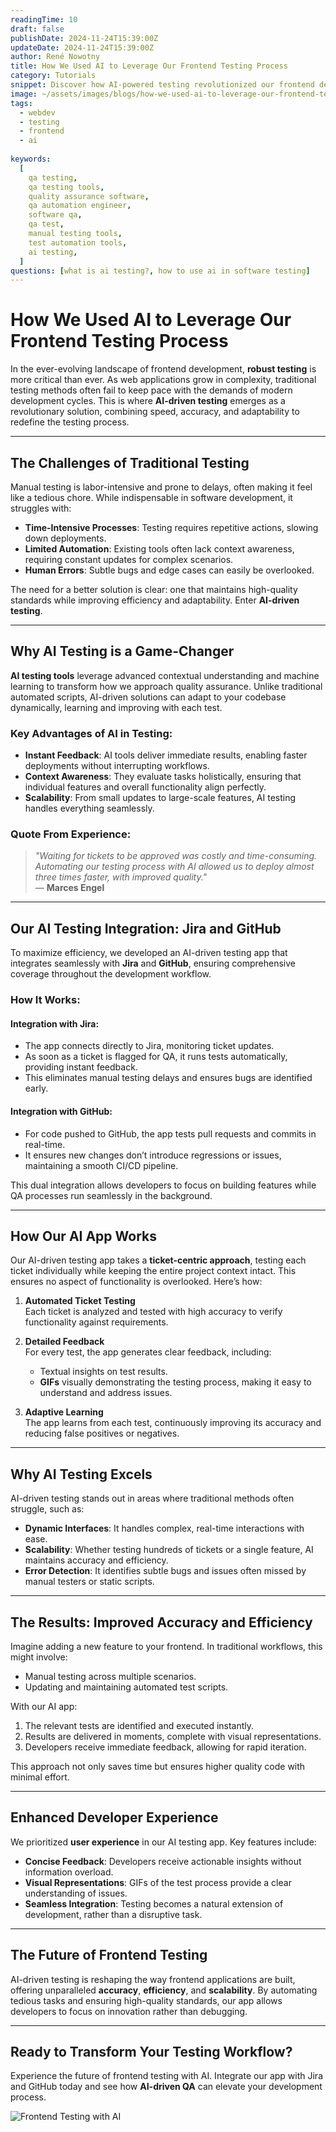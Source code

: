 ```yaml
---
readingTime: 10
draft: false
publishDate: 2024-11-24T15:39:00Z
updateDate: 2024-11-24T15:39:00Z
author: René Nowotny
title: How We Used AI to Leverage Our Frontend Testing Process
category: Tutorials
snippet: Discover how AI-powered testing revolutionized our frontend development process, ensuring high-quality applications with unmatched efficiency.
image: ~/assets/images/blogs/how-we-used-ai-to-leverage-our-frontend-testing-process.png
tags: 
  - webdev
  - testing
  - frontend
  - ai
  
keywords:
  [
    qa testing,
    qa testing tools,
    quality assurance software,
    qa automation engineer,
    software qa,
    qa test,
    manual testing tools,
    test automation tools,
    ai testing,
  ]
questions: [what is ai testing?, how to use ai in software testing]
---
```


# How We Used AI to Leverage Our Frontend Testing Process

In the ever-evolving landscape of frontend development, **robust testing** is more critical than ever. As web applications grow in complexity, traditional testing methods often fail to keep pace with the demands of modern development cycles. This is where **AI-driven testing** emerges as a revolutionary solution, combining speed, accuracy, and adaptability to redefine the testing process.

---

## The Challenges of Traditional Testing

Manual testing is labor-intensive and prone to delays, often making it feel like a tedious chore. While indispensable in software development, it struggles with:
- **Time-Intensive Processes**: Testing requires repetitive actions, slowing down deployments.
- **Limited Automation**: Existing tools often lack context awareness, requiring constant updates for complex scenarios.
- **Human Errors**: Subtle bugs and edge cases can easily be overlooked.

The need for a better solution is clear: one that maintains high-quality standards while improving efficiency and adaptability. Enter **AI-driven testing**.

---

## Why AI Testing is a Game-Changer

**AI testing tools** leverage advanced contextual understanding and machine learning to transform how we approach quality assurance. Unlike traditional automated scripts, AI-driven solutions can adapt to your codebase dynamically, learning and improving with each test.

### Key Advantages of AI in Testing:
- **Instant Feedback**: AI tools deliver immediate results, enabling faster deployments without interrupting workflows.
- **Context Awareness**: They evaluate tasks holistically, ensuring that individual features and overall functionality align perfectly.
- **Scalability**: From small updates to large-scale features, AI testing handles everything seamlessly.

### Quote From Experience:
> _"Waiting for tickets to be approved was costly and time-consuming. Automating our testing process with AI allowed us to deploy almost three times faster, with improved quality."_  
— **Marces Engel**

---

## Our AI Testing Integration: Jira and GitHub

To maximize efficiency, we developed an AI-driven testing app that integrates seamlessly with **Jira** and **GitHub**, ensuring comprehensive coverage throughout the development workflow.

### How It Works:

#### Integration with Jira:
- The app connects directly to Jira, monitoring ticket updates.
- As soon as a ticket is flagged for QA, it runs tests automatically, providing instant feedback.
- This eliminates manual testing delays and ensures bugs are identified early.

#### Integration with GitHub:
- For code pushed to GitHub, the app tests pull requests and commits in real-time.
- It ensures new changes don’t introduce regressions or issues, maintaining a smooth CI/CD pipeline.

This dual integration allows developers to focus on building features while QA processes run seamlessly in the background.

---

## How Our AI App Works

Our AI-driven testing app takes a **ticket-centric approach**, testing each ticket individually while keeping the entire project context intact. This ensures no aspect of functionality is overlooked. Here’s how:

1. **Automated Ticket Testing**  
   Each ticket is analyzed and tested with high accuracy to verify functionality against requirements.

2. **Detailed Feedback**  
   For every test, the app generates clear feedback, including:
   - Textual insights on test results.
   - **GIFs** visually demonstrating the testing process, making it easy to understand and address issues.

3. **Adaptive Learning**  
   The app learns from each test, continuously improving its accuracy and reducing false positives or negatives.

---

## Why AI Testing Excels

AI-driven testing stands out in areas where traditional methods often struggle, such as:
- **Dynamic Interfaces**: It handles complex, real-time interactions with ease.
- **Scalability**: Whether testing hundreds of tickets or a single feature, AI maintains accuracy and efficiency.
- **Error Detection**: It identifies subtle bugs and issues often missed by manual testers or static scripts.

---

## The Results: Improved Accuracy and Efficiency

Imagine adding a new feature to your frontend. In traditional workflows, this might involve:
- Manual testing across multiple scenarios.
- Updating and maintaining automated test scripts.

With our AI app:
1. The relevant tests are identified and executed instantly.
2. Results are delivered in moments, complete with visual representations.
3. Developers receive immediate feedback, allowing for rapid iteration.

This approach not only saves time but ensures higher quality code with minimal effort.

---

## Enhanced Developer Experience

We prioritized **user experience** in our AI testing app. Key features include:
- **Concise Feedback**: Developers receive actionable insights without information overload.
- **Visual Representations**: GIFs of the test process provide a clear understanding of issues.
- **Seamless Integration**: Testing becomes a natural extension of development, rather than a disruptive task.

---

## The Future of Frontend Testing

AI-driven testing is reshaping the way frontend applications are built, offering unparalleled **accuracy**, **efficiency**, and **scalability**. By automating tedious tasks and ensuring high-quality standards, our app allows developers to focus on innovation rather than debugging.

---

## Ready to Transform Your Testing Workflow?

Experience the future of frontend testing with AI. Integrate our app with Jira and GitHub today and see how **AI-driven QA** can elevate your development process.

![Frontend Testing with AI](~/assets/images/blogs/how-we-used-ai-to-leverage-our-frontend-testing-process.png "AI-Driven Frontend Testing")